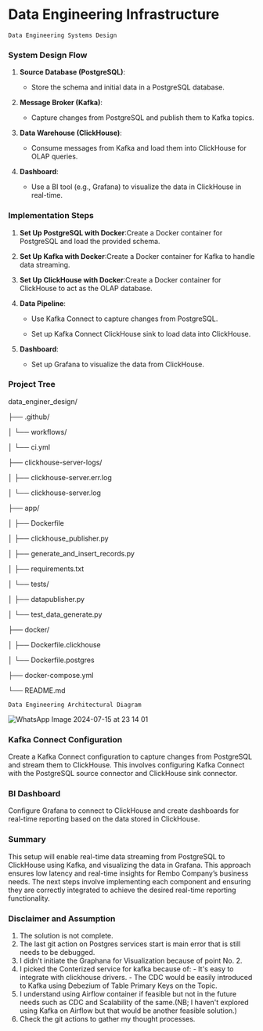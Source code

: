 # Data Engineering Infrastructure

````
Data Engineering Systems Design
````
### System Design Flow

1.  **Source Database (PostgreSQL)**:
    
    *   Store the schema and initial data in a PostgreSQL database.
        
2.  **Message Broker (Kafka)**:
    
    *   Capture changes from PostgreSQL and publish them to Kafka topics.
        
3.  **Data Warehouse (ClickHouse)**:
    
    *   Consume messages from Kafka and load them into ClickHouse for OLAP queries.
        
4.  **Dashboard**:
    
    *   Use a BI tool (e.g., Grafana) to visualize the data in ClickHouse in real-time.
        

### Implementation Steps

1.  **Set Up PostgreSQL with Docker**:Create a Docker container for PostgreSQL and load the provided schema.
    
2.  **Set Up Kafka with Docker**:Create a Docker container for Kafka to handle data streaming.
    
3.  **Set Up ClickHouse with Docker**:Create a Docker container for ClickHouse to act as the OLAP database.
    
4.  **Data Pipeline**:
    
    *   Use Kafka Connect to capture changes from PostgreSQL.
        
    *   Set up Kafka Connect ClickHouse sink to load data into ClickHouse.
        
5.  **Dashboard**:
    
    *   Set up Grafana to visualize the data from ClickHouse.
  
      
### Project Tree  
data\_enginer\_design/

├── .github/

│ └── workflows/

│ └── ci.yml

├── clickhouse-server-logs/

│ ├── clickhouse-server.err.log

│ └── clickhouse-server.log

├── app/

│ ├── Dockerfile

│ ├── clickhouse\_publisher.py

│ ├── generate\_and\_insert\_records.py

│ ├── requirements.txt

│ └── tests/

│ ├── datapublisher.py

│ └── test\_data\_generate.py

├── docker/

│ ├── Dockerfile.clickhouse

│ └── Dockerfile.postgres

├── docker-compose.yml

└── README.md

````
Data Engineering Architectural Diagram
````

![WhatsApp Image 2024-07-15 at 23 14 01](https://github.com/user-attachments/assets/e363fdf8-81ef-45c4-b1fe-c87a32d819bd)

  
### Kafka Connect Configuration

Create a Kafka Connect configuration to capture changes from PostgreSQL and stream them to ClickHouse. This involves configuring Kafka Connect with the PostgreSQL source connector and ClickHouse sink connector.

### BI Dashboard

Configure Grafana to connect to ClickHouse and create dashboards for real-time reporting based on the data stored in ClickHouse.

### Summary

This setup will enable real-time data streaming from PostgreSQL to ClickHouse using Kafka, and visualizing the data in Grafana. This approach ensures low latency and real-time insights for Rembo Company’s business needs. The next steps involve implementing each component and ensuring they are correctly integrated to achieve the desired real-time reporting functionality.


### Disclaimer and Assumption
1. The solution is not complete.
2. The last git action on Postgres services start is main error that is still needs to be debugged.
3. I didn't initiate the Graphana for Visualization because of point No. 2.
4. I picked the Conterized service for kafka because of:
       - It's easy to integrate with clickhouse drivers.
       - The CDC would be easily introduced to Kafka using Debezium of Table Primary Keys on the Topic.
5. I understand using Airflow container if feasible but not in the future needs such as CDC and Scalability of the same.(NB; I haven't explored using Kafka on Airflow but that would be another feasible solution.)
6. Check the git actions to gather my thought processes.
